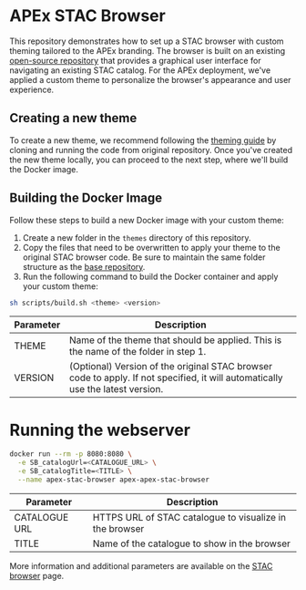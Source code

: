 # APEx STAC Browser

This repository demonstrates how to set up a STAC browser with custom theming tailored to the APEx branding. The browser
is built on an existing [open-source repository](https://github.com/radiantearth/stac-browser) that provides a graphical
user interface for navigating an existing STAC catalog. For the APEx deployment, we've applied a custom theme to
personalize the browser's appearance and user experience.

## Creating a new theme

To create a new theme, we recommend following
the [theming guide](https://github.com/radiantearth/stac-browser?tab=readme-ov-file#themes) by cloning and running the
code from original repository. Once you've created the new theme locally, you can proceed to the next step, where we'll
build the Docker image.

## Building the Docker Image

Follow these steps to build a new Docker image with your custom theme:

1. Create a new folder in the `themes` directory of this repository.
2. Copy the files that need to be overwritten to apply your theme to the original STAC browser code. Be sure to maintain
   the same folder structure as the [base repository](https://github.com/radiantearth/stac-browser).
3. Run the following command to build the Docker container and apply your custom theme:

```bash
sh scripts/build.sh <theme> <version>
```

| Parameter | Description                                                                                                                    |
|-----------|--------------------------------------------------------------------------------------------------------------------------------|
| THEME     | Name of the theme that should be applied. This is the name of the folder in step 1.                                            | 
| VERSION   | (Optional) Version of the original STAC browser code to apply. If not specified, it will automatically use the latest version. |

# Running the webserver

```bash
docker run --rm -p 8080:8080 \
  -e SB_catalogUrl=<CATALOGUE_URL> \
  -e SB_catalogTitle=<TITLE> \
  --name apex-stac-browser apex-apex-stac-browser
```

| Parameter     | Description                                             |
|---------------|---------------------------------------------------------|
| CATALOGUE URL | HTTPS URL of STAC catalogue to visualize in the browser | 
| TITLE         | Name of the catalogue to show in the browser            |

More information and additional parameters are available on
the [STAC browser](https://github.com/radiantearth/stac-browser) page.